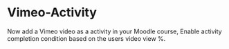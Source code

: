 # Vimeo-Activity
Now add a Vimeo video as a activity in your Moodle course, Enable activity completion condition based on the users video view %.
